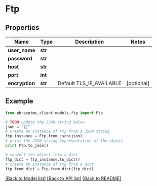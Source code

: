 # Ftp

## Properties

| Name           | Type    | Description              | Notes      |
| -------------- | ------- | ------------------------ | ---------- |
| **user_name**  | **str** |                          |
| **password**   | **str** |                          |
| **host**       | **str** |                          |
| **port**       | **int** |                          |
| **encryption** | **str** | Default TLS_IF_AVAILABLE | [optional] |

## Example

```python
from phrasetms_client.models.ftp import Ftp

# TODO update the JSON string below
json = "{}"
# create an instance of Ftp from a JSON string
ftp_instance = Ftp.from_json(json)
# print the JSON string representation of the object
print Ftp.to_json()

# convert the object into a dict
ftp_dict = ftp_instance.to_dict()
# create an instance of Ftp from a dict
ftp_from_dict = Ftp.from_dict(ftp_dict)
```

[[Back to Model list]](../README.md#documentation-for-models) [[Back to API list]](../README.md#documentation-for-api-endpoints) [[Back to README]](../README.md)
